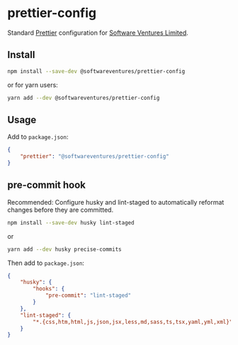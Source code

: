 # prettier-config

Standard [Prettier](https://prettier.io/) configuration for
[Software Ventures Limited](https://softwareventures.co.uk/).

## Install

```bash
npm install --save-dev @softwareventures/prettier-config
```

or for yarn users:

```bash
yarn add --dev @softwareventures/prettier-config
```

## Usage

Add to `package.json`:

```json
{
    "prettier": "@softwareventures/prettier-config"
}
```

## pre-commit hook

Recommended: Configure husky and lint-staged to automatically reformat changes
before they are committed.

```bash
npm install --save-dev husky lint-staged
```

or

```bash
yarn add --dev husky precise-commits
```

Then add to `package.json`:

```json
{
    "husky": {
        "hooks": {
            "pre-commit": "lint-staged"
        }
    },
    "lint-staged": {
        "*.{css,htm,html,js,json,jsx,less,md,sass,ts,tsx,yaml,yml,xml}": "prettier --write"
    }
}
```
